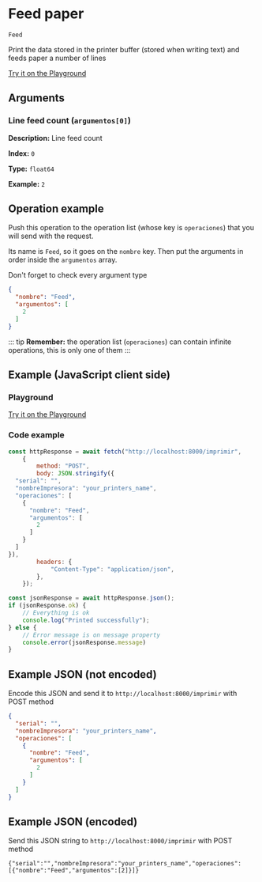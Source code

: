 # Feed paper

`Feed`

Print the data stored in the printer buffer (stored when writing text) and feeds paper a number of lines







[Try it on the Playground](../playground.md?operacion=Feed)

## Arguments
### Line feed count (`argumentos[0]`)



**Description:** Line feed count

**Index:** `0`

**Type:** `float64`

**Example:** `2`

## Operation example


Push this operation to the operation list (whose key is `operaciones`) that you will send with the request.

Its name is `Feed`, so it goes on the `nombre` key. Then put the arguments in order
inside the `argumentos` array.

Don't forget to check every argument type



```json
{
  "nombre": "Feed",
  "argumentos": [
    2
  ]
}
```

::: tip
**Remember:** the operation list (`operaciones`) can contain infinite operations, this is only one of them
:::

## Example (JavaScript client side)

### Playground
[Try it on the Playground](../playground.md?operacion=Feed)

<Playground urlBase=".." nombreOperacion="Feed" :ocultarOperacionesDisponibles="true"/>

### Code example
```js
const httpResponse = await fetch("http://localhost:8000/imprimir",
    {
        method: "POST",
        body: JSON.stringify({
  "serial": "",
  "nombreImpresora": "your_printers_name",
  "operaciones": [
    {
      "nombre": "Feed",
      "argumentos": [
        2
      ]
    }
  ]
}),
        headers: {
            "Content-Type": "application/json",
        },
    });

const jsonResponse = await httpResponse.json();
if (jsonResponse.ok) {
    // Everything is ok
    console.log("Printed successfully");
} else {
    // Error message is on message property
    console.error(jsonResponse.message)
}
```

## Example JSON (not encoded)

Encode this JSON and send it to `http://localhost:8000/imprimir` with POST method

```json
{
  "serial": "",
  "nombreImpresora": "your_printers_name",
  "operaciones": [
    {
      "nombre": "Feed",
      "argumentos": [
        2
      ]
    }
  ]
}
```

## Example JSON (encoded)

Send this JSON string to `http://localhost:8000/imprimir` with POST method

```
{"serial":"","nombreImpresora":"your_printers_name","operaciones":[{"nombre":"Feed","argumentos":[2]}]}
```
